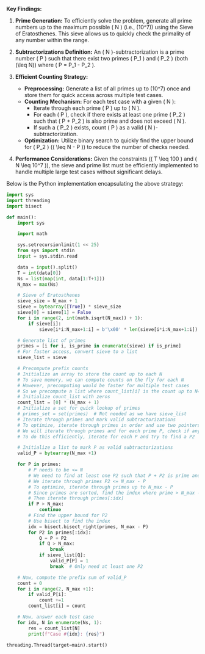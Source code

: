 **Key Findings:**

1. **Prime Generation:** To efficiently solve the problem, generate all prime numbers up to the maximum possible \( N \) (i.e., \(10^7\)) using the Sieve of Eratosthenes. This sieve allows us to quickly check the primality of any number within the range.

2. **Subtractorizations Definition:** An \( N \)-subtractorization is a prime number \( P \) such that there exist two primes \( P_1 \) and \( P_2 \) (both \(\leq N\)) where \( P = P_1 - P_2 \).

3. **Efficient Counting Strategy:** 
    - **Preprocessing:** Generate a list of all primes up to \(10^7\) once and store them for quick access across multiple test cases.
    - **Counting Mechanism:** For each test case with a given \( N \):
        - Iterate through each prime \( P \) up to \( N \).
        - For each \( P \), check if there exists at least one prime \( P_2 \) such that \( P + P_2 \) is also prime and does not exceed \( N \).
        - If such a \( P_2 \) exists, count \( P \) as a valid \( N \)-subtractorization.
    - **Optimization:** Utilize binary search to quickly find the upper bound for \( P_2 \) (\( \leq N - P \)) to reduce the number of checks needed.

4. **Performance Considerations:** Given the constraints (\( T \leq 100 \) and \( N \leq 10^7 \)), the sieve and prime list must be efficiently implemented to handle multiple large test cases without significant delays.

Below is the Python implementation encapsulating the above strategy:

```python
import sys
import threading
import bisect

def main():
    import sys

    import math

    sys.setrecursionlimit(1 << 25)
    from sys import stdin
    input = sys.stdin.read

    data = input().split()
    T = int(data[0])
    Ns = list(map(int, data[1:T+1]))
    N_max = max(Ns)

    # Sieve of Eratosthenes
    sieve_size = N_max + 1
    sieve = bytearray([True]) * sieve_size
    sieve[0] = sieve[1] = False
    for i in range(2, int(math.isqrt(N_max)) + 1):
        if sieve[i]:
            sieve[i*i:N_max+1:i] = b'\x00' * len(sieve[i*i:N_max+1:i])

    # Generate list of primes
    primes = [i for i, is_prime in enumerate(sieve) if is_prime]
    # For faster access, convert sieve to a list
    sieve_list = sieve

    # Precompute prefix counts
    # Initialize an array to store the count up to each N
    # To save memory, we can compute counts on the fly for each N
    # However, precomputing would be faster for multiple test cases
    # So we precompute a list where count_list[i] is the count up to N=i
    # Initialize count_list with zeros
    count_list = [0] * (N_max + 1)
    # Initialize a set for quick lookup of primes
    # primes_set = set(primes)  # Not needed as we have sieve_list
    # Iterate through primes and mark valid subtractorizations
    # To optimize, iterate through primes in order and use two pointers
    # We will iterate through primes and for each prime P, check if any prime P2 exists such that P + P2 is prime
    # To do this efficiently, iterate for each P and try to find a P2

    # Initialize a list to mark P as valid subtractorizations
    valid_P = bytearray(N_max +1)

    for P in primes:
        # P needs to be <= N
        # We need to find at least one P2 such that P + P2 is prime and P2 is prime and P + P2 <= N_max
        # We iterate through primes P2 <= N_max - P
        # To optimize, iterate through primes up to N_max - P
        # Since primes are sorted, find the index where prime > N_max - P
        # Then iterate through primes[:idx]
        if P > N_max:
            continue
        # Find the upper bound for P2
        # Use bisect to find the index
        idx = bisect.bisect_right(primes, N_max - P)
        for P2 in primes[:idx]:
            Q = P + P2
            if Q > N_max:
                break
            if sieve_list[Q]:
                valid_P[P] = 1
                break  # Only need at least one P2

    # Now, compute the prefix sum of valid_P
    count = 0
    for i in range(2, N_max +1):
        if valid_P[i]:
            count +=1
        count_list[i] = count

    # Now, answer each test case
    for idx, N in enumerate(Ns, 1):
        res = count_list[N]
        print(f"Case #{idx}: {res}")

threading.Thread(target=main).start()
```